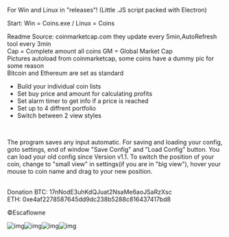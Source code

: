  
For Win and Linux in "releases"! (Little .JS script packed with Electron)

Start: Win = Coins.exe / Linux = Coins

Readme
Source: coinmarketcap.com they update every 5min,AutoRefresh tool every 3min<br>
  Cap = Complete amount all coins
  GM = Global Market Cap<br>
Pictures autoload from coinmarketcap, some coins have a dummy pic for some reason<br>Bitcoin and Ethereum are set as standard
- Build your individual coin lists
- Set buy price and amount for calculating profits
- Set alarm timer to get info if a price is reached
- Set up to 4 diffrent portfolio
- Switch between 2 view styles
<br>


The program saves any input automatic. For saving and loading your config, goto settings,
 end of window "Save Config" and "Load Config" button. You can load your old config since Version v1.1. 
 To switch the position of your coin, change to "small view" in settings(if you are in "big view"),
  hover your mouse to coin name and drag to your new position.
  <br><br>






Donation
BTC: 17nNodE3uhKdQJuat2NsaMe6aoJSaRzXsc<br>
ETH: 0xe4af2278587645dd9dc238b5288c816437417bd8<br>

&copy;Escaflowne



 
 ![img](https://i.imgur.com/QzjUATo.png)![img](https://i.imgur.com/QSQuoI9.png)![img](https://i.imgur.com/KRbYzTa.png)![img](https://i.imgur.com/ryuRcWQ.png)

